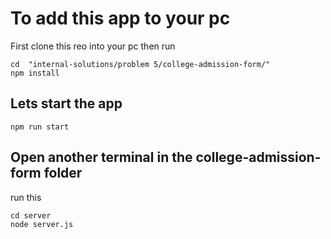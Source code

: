 # To add this app to your pc
First clone this reo into your pc
then run

```
cd  "internal-solutions/problem 5/college-admission-form/"
npm install
```

## Lets start the app

```
npm run start
```

## Open another terminal in the college-admission-form folder
run this
```
cd server
node server.js
```
